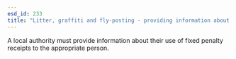 ```yaml
---
esd_id: 233
title: "Litter, graffiti and fly-posting - providing information about receipts"
---
```


A local authority must provide information about their use of fixed penalty receipts to the appropriate person.

